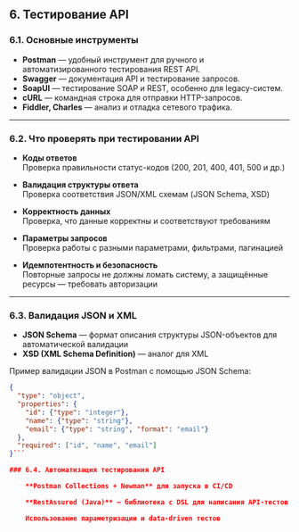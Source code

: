 ## 6. Тестирование API

### 6.1. Основные инструменты

- **Postman** — удобный инструмент для ручного и автоматизированного тестирования REST API.
- **Swagger** — документация API и тестирование запросов.
- **SoapUI** — тестирование SOAP и REST, особенно для legacy-систем.
- **cURL** — командная строка для отправки HTTP-запросов.
- **Fiddler, Charles** — анализ и отладка сетевого трафика.

---

### 6.2. Что проверять при тестировании API

- **Коды ответов**  
  Проверка правильности статус-кодов (200, 201, 400, 401, 500 и др.)

- **Валидация структуры ответа**  
  Проверка соответствия JSON/XML схемам (JSON Schema, XSD)

- **Корректность данных**  
  Проверка, что данные корректны и соответствуют требованиям

- **Параметры запросов**  
  Проверка работы с разными параметрами, фильтрами, пагинацией

- **Идемпотентность и безопасность**  
  Повторные запросы не должны ломать систему, а защищённые ресурсы — требовать авторизации

---

### 6.3. Валидация JSON и XML

- **JSON Schema** — формат описания структуры JSON-объектов для автоматической валидации  
- **XSD (XML Schema Definition)** — аналог для XML

Пример валидации JSON в Postman с помощью JSON Schema:

```json
{
  "type": "object",
  "properties": {
    "id": {"type": "integer"},
    "name": {"type": "string"},
    "email": {"type": "string", "format": "email"}
  },
  "required": ["id", "name", "email"]
}```

### 6.4. Автоматизация тестирования API

    **Postman Collections + Newman** для запуска в CI/CD

    **RestAssured (Java)** — библиотека с DSL для написания API-тестов

    Использование параметризации и data-driven тестов


